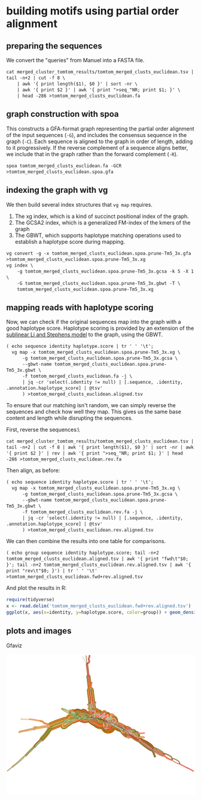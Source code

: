 # building motifs using partial order alignment

## preparing the sequences

We convert the "queries" from Manuel into a FASTA file.

```
cat merged_cluster_tomtom_results/tomtom_merged_clusts_euclidean.tsv | tail -n+2 | cut -f 8 \
    | awk '{ print length($1), $0 }' | sort -nr \
    | awk '{ print $2 }' | awk '{ print ">seq_"NR; print $1; }' \
    | head -286 >tomtom_merged_clusts_euclidean.fa
```

## graph construction with spoa

This constructs a GFA-format graph representing the partial order alignment of the input sequences (`-G`), and includes the consensus sequence in the graph (`-C`).
Each sequence is aligned to the graph in order of length, adding to it progressively.
If the reverse complement of a sequence aligns better, we include that in the graph rather than the forward complement (`-R`).

```
spoa tomtom_merged_clusts_euclidean.fa -GCR >tomtom_merged_clusts_euclidean.spoa.gfa
```

## indexing the graph with vg

We then build several index structures that `vg map` requires.

1. The xg index, which is a kind of succinct positional index of the graph.
2. The GCSA2 index, which is a generalized FM-index of the kmers of the graph
3. The GBWT, which supports haplotype matching operations used to establish a haplotype score during mapping.

```
vg convert -g -x tomtom_merged_clusts_euclidean.spoa.prune-Tm5_3x.gfa >tomtom_merged_clusts_euclidean.spoa.prune-Tm5_3x.xg
vg index \
    -g tomtom_merged_clusts_euclidean.spoa.prune-Tm5_3x.gcsa -k 5 -X 1 \
    -G tomtom_merged_clusts_euclidean.spoa.prune-Tm5_3x.gbwt -T \
    tomtom_merged_clusts_euclidean.spoa.prune-Tm5_3x.xg
```

## mapping reads with haplotype scoring

Now, we can check if the original sequences map into the graph with a good haplotype score.
Haplotype scoring is provided by an extension of the [sublinear Li and Stephens model](https://doi.org/10.1186/s13015-019-0144-9) to the graph, using the GBWT.

```
( echo sequence identity haplotype.score | tr ' ' '\t';
  vg map -x tomtom_merged_clusts_euclidean.spoa.prune-Tm5_3x.xg \
      -g tomtom_merged_clusts_euclidean.spoa.prune-Tm5_3x.gcsa \
      --gbwt-name tomtom_merged_clusts_euclidean.spoa.prune-Tm5_3x.gbwt \
      -f tomtom_merged_clusts_euclidean.fa -j \
      | jq -cr 'select(.identity != null) | [.sequence, .identity, .annotation.haplotype_score] | @tsv' 
      ) >tomtom_merged_clusts_euclidean.aligned.tsv
```

To ensure that our matching isn't random, we can simply reverse the sequences and check how well they map.
This gives us the same base content and length while disrupting the sequences.

First, reverse the sequences:\

```
cat merged_cluster_tomtom_results/tomtom_merged_clusts_euclidean.tsv | tail -n+2 | cut -f 8 | awk '{ print length($1), $0 }' | sort -nr | awk '{ print $2 }' | rev | awk '{ print ">seq_"NR; print $1; }' | head -286 >tomtom_merged_clusts_euclidean.rev.fa
```

Then align, as before:

```
( echo sequence identity haplotype.score | tr ' ' '\t';
  vg map -x tomtom_merged_clusts_euclidean.spoa.prune-Tm5_3x.xg \
      -g tomtom_merged_clusts_euclidean.spoa.prune-Tm5_3x.gcsa \
      --gbwt-name tomtom_merged_clusts_euclidean.spoa.prune-Tm5_3x.gbwt \
      -f tomtom_merged_clusts_euclidean.rev.fa -j \
      | jq -cr 'select(.identity != null) | [.sequence, .identity, .annotation.haplotype_score] | @tsv' 
      ) >tomtom_merged_clusts_euclidean.rev.aligned.tsv
```

We can then combine the results into one table for comparisons.

```
( echo group sequence identity haplotype.score; tail -n+2 tomtom_merged_clusts_euclidean.aligned.tsv | awk '{ print "fwd\t"$0; }'; tail -n+2 tomtom_merged_clusts_euclidean.rev.aligned.tsv | awk '{ print "rev\t"$0; }') | tr ' ' '\t' >tomtom_merged_clusts_euclidean.fwd+rev.aligned.tsv
```

And plot the results in R:

```R
require(tidyverse)
x <- read.delim('tomtom_merged_clusts_euclidean.fwd+rev.aligned.tsv')
ggplot(x, aes(x=identity, y=haplotype.score, color=group)) + geom_density_2d(h=c(0.1,10)) + geom_point(alpha=I(1/3))
```

## plots and images

Gfaviz

![](https://github.com/ekg/poa-motifs/blob/master/tomtom_merged_clusts_euclidean.spoa.prune-Tm5_3x.gfa.gfaviz.png?raw=true)
